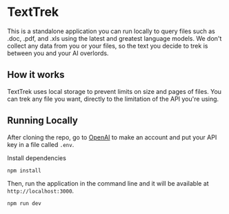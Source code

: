 #  TextTrek

This is a standalone application you can run locally to query files such as .doc, .pdf, and .xls using the latest and greatest language models. We don't collect any data from you or your files, so the text you decide to trek is between you and your AI overlords.


## How it works

TextTrek uses local storage to prevent limits on size and pages of files. You can trek any file you want, directly to the limitation of the API you're using.

## Running Locally
After cloning the repo, go to [OpenAI](https://beta.openai.com/account/api-keys) to make an account and put your API key in a file called `.env`.

Install dependencies
```
npm install
```

Then, run the application in the command line and it will be available at `http://localhost:3000`.

```
npm run dev
```


